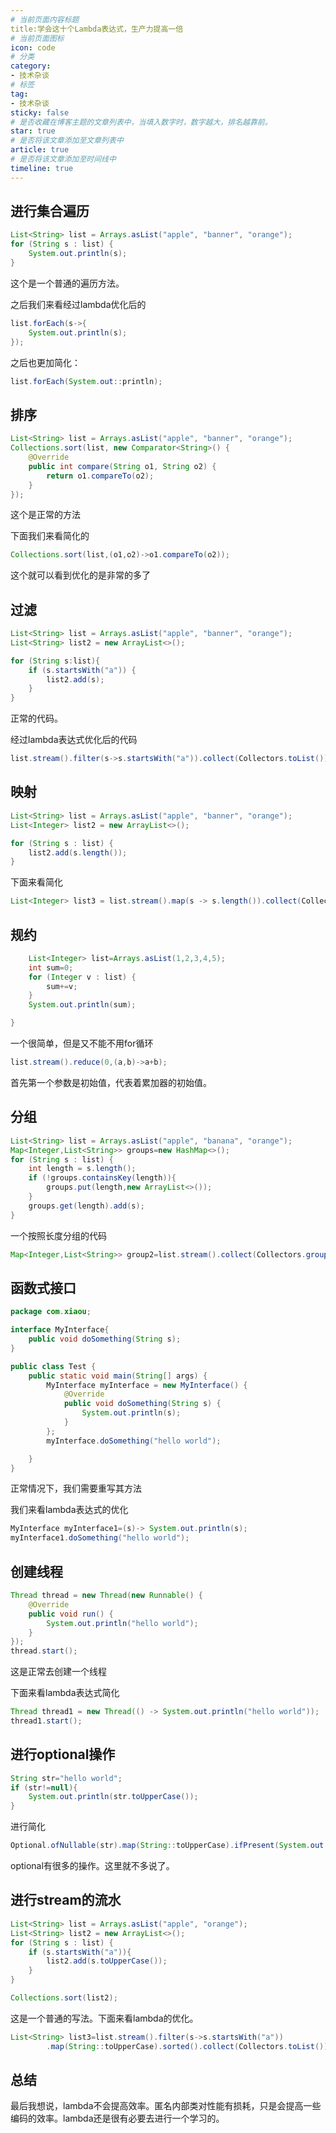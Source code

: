 ```yaml
---
# 当前页面内容标题
title:学会这十个Lambda表达式，生产力提高一倍
# 当前页面图标
icon: code
# 分类
category:
- 技术杂谈
# 标签
tag:
- 技术杂谈
sticky: false
# 是否收藏在博客主题的文章列表中，当填入数字时，数字越大，排名越靠前。
star: true
# 是否将该文章添加至文章列表中
article: true
# 是否将该文章添加至时间线中
timeline: true
---
```


## 进行集合遍历

```java
List<String> list = Arrays.asList("apple", "banner", "orange");
for (String s : list) {
    System.out.println(s);
}
```

这个是一个普通的遍历方法。

之后我们来看经过lambda优化后的



```java
list.forEach(s->{
    System.out.println(s);
});
```

之后也更加简化：

```java
list.forEach(System.out::println);
```

## 排序

```java
List<String> list = Arrays.asList("apple", "banner", "orange");
Collections.sort(list, new Comparator<String>() {
    @Override
    public int compare(String o1, String o2) {
        return o1.compareTo(o2);
    }
});
```

这个是正常的方法

下面我们来看简化的

```java
Collections.sort(list,(o1,o2)->o1.compareTo(o2));
```

这个就可以看到优化的是非常的多了

## 过滤

```java
List<String> list = Arrays.asList("apple", "banner", "orange");
List<String> list2 = new ArrayList<>();

for (String s:list){
    if (s.startsWith("a")) {
        list2.add(s);
    }
}
```

正常的代码。

经过lambda表达式优化后的代码

```java
list.stream().filter(s->s.startsWith("a")).collect(Collectors.toList());
```

## 映射

```java
List<String> list = Arrays.asList("apple", "banner", "orange");
List<Integer> list2 = new ArrayList<>();

for (String s : list) {
    list2.add(s.length());
}
```

下面来看简化

```java
List<Integer> list3 = list.stream().map(s -> s.length()).collect(Collectors.toList());
```

## 规约

```java
    List<Integer> list=Arrays.asList(1,2,3,4,5);
    int sum=0;
    for (Integer v : list) {
        sum+=v;
    }
    System.out.println(sum);

}
```

一个很简单，但是又不能不用for循环

```java
list.stream().reduce(0,(a,b)->a+b);
```

首先第一个参数是初始值，代表着累加器的初始值。

## 分组

```java
List<String> list = Arrays.asList("apple", "banana", "orange");
Map<Integer,List<String>> groups=new HashMap<>();
for (String s : list) {
    int length = s.length();
    if (!groups.containsKey(length)){
        groups.put(length,new ArrayList<>());
    }
    groups.get(length).add(s);
}
```

一个按照长度分组的代码

```java
Map<Integer,List<String>> group2=list.stream().collect(Collectors.groupingBy(String::length));
```

## 函数式接口

```java
package com.xiaou;

interface MyInterface{
    public void doSomething(String s);
}

public class Test {
    public static void main(String[] args) {
        MyInterface myInterface = new MyInterface() {
            @Override
            public void doSomething(String s) {
                System.out.println(s);
            }
        };
        myInterface.doSomething("hello world");

    }
}
```

正常情况下，我们需要重写其方法

我们来看lambda表达式的优化

```java
MyInterface myInterface1=(s)-> System.out.println(s);
myInterface1.doSomething("hello world");
```

## 创建线程

```java
Thread thread = new Thread(new Runnable() {
    @Override
    public void run() {
        System.out.println("hello world");
    }
});
thread.start();
```

这是正常去创建一个线程

下面来看lambda表达式简化

```java
Thread thread1 = new Thread(() -> System.out.println("hello world"));
thread1.start();
```

## 进行optional操作

```java
String str="hello world";
if (str!=null){
    System.out.println(str.toUpperCase());
}
```

进行简化

```java
Optional.ofNullable(str).map(String::toUpperCase).ifPresent(System.out::println);
```

optional有很多的操作。这里就不多说了。

## 进行stream的流水

```java
List<String> list = Arrays.asList("apple", "orange");
List<String> list2 = new ArrayList<>();
for (String s : list) {
    if (s.startsWith("a")){
        list2.add(s.toUpperCase());
    }
}

Collections.sort(list2);
```

这是一个普通的写法。下面来看lambda的优化。

```java
List<String> list3=list.stream().filter(s->s.startsWith("a"))
        .map(String::toUpperCase).sorted().collect(Collectors.toList());
```

## 总结

最后我想说，lambda不会提高效率。匿名内部类对性能有损耗，只是会提高一些编码的效率。lambda还是很有必要去进行一个学习的。
